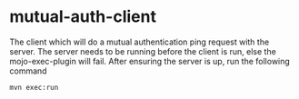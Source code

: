 # mutual-auth-client
The client which will do a mutual authentication ping request with the server.
The server needs to be running before the client is run, else the mojo-exec-plugin will fail.
After ensuring the server is up, run the following command

```
mvn exec:run
```
